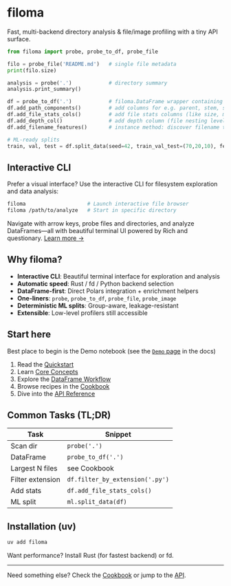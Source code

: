 # filoma

Fast, multi-backend directory analysis & file/image profiling with a tiny API surface.

```python
from filoma import probe, probe_to_df, probe_file

filo = probe_file('README.md')   # single file metadata
print(filo.size)

analysis = probe('.')            # directory summary
analysis.print_summary()

df = probe_to_df('.')            # filoma.DataFrame wrapper containing a Polars DataFrame of paths
df.add_path_components()         # add columns for e.g. parent, stem, suffix
df.add_file_stats_cols()         # add file stats columns (like size, mtime, etc.)
df.add_depth_col()               # add depth column (file nesting level)
df.add_filename_features()       # instance method: discover filename tokens (see Demo)

# ML-ready splits
train, val, test = df.split_data(seed=42, train_val_test=(70,20,10), feature='XYZ')
```

## Interactive CLI

Prefer a visual interface? Use the interactive CLI for filesystem exploration and data analysis:

```bash
filoma                    # Launch interactive file browser
filoma /path/to/analyze   # Start in specific directory
```

Navigate with arrow keys, probe files and directories, and analyze DataFrames—all with beautiful terminal UI powered by Rich and questionary. [Learn more →](cli.md)

## Why filoma?
- **Interactive CLI**: Beautiful terminal interface for exploration and analysis
- **Automatic speed**: Rust / fd / Python backend selection
- **DataFrame-first**: Direct Polars integration + enrichment helpers
- **One-liners**: `probe`, `probe_to_df`, `probe_file`, `probe_image`
- **Deterministic ML splits**: Group-aware, leakage-resistant
- **Extensible**: Low-level profilers still accessible

## Start here
Best place to begin is the Demo notebook (see the [`Demo` page](demo.md) in the docs)  
1. Read the [Quickstart](quickstart.md)  
2. Learn [Core Concepts](concepts.md)  
3. Explore the [DataFrame Workflow](dataframe.md)  
4. Browse recipes in the [Cookbook](cookbook.md)  
5. Dive into the [API Reference](api.md)  

## Common Tasks (TL;DR)
| Task | Snippet |
|------|---------|
| Scan dir | `probe('.')` |
| DataFrame | `probe_to_df('.')` |
| Largest N files | see Cookbook |
| Filter extension | `df.filter_by_extension('.py')` |
| Add stats | `df.add_file_stats_cols()` |
| ML split | `ml.split_data(df)` |

## Installation (uv)
```bash
uv add filoma
```

Want performance? Install Rust (for fastest backend) or fd.

---
Need something else? Check the [Cookbook](cookbook.md) or jump to the [API](api.md).
